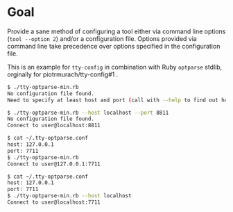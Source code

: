 # Goal

Provide a sane method of configuring a tool either via command line options (`tool --option 2`) and/or a configuration file.
Options provided via command line take precedence over options specified in the configuration file.

This is an example for `tty-config` in combination with Ruby `optparse` stdlib, orginally for piotrmurach/tty-config#1 .


```sh
$ ./tty-optparse-min.rb
No configuration file found.
Need to specify at least host and port (call with --help to find out how).
```

```sh
$ ./tty-optparse-min.rb --host localhost --port 8811
No configuration file found.
Connect to user@localhost:8811
```

```sh
$ cat ~/.tty-optparse.conf
host: 127.0.0.1
port: 7711
$ ./tty-optparse-min.rb
Connect to user@127.0.0.1:7711
```

```sh
$ cat ~/.tty-optparse.conf
host: 127.0.0.1
port: 7711
$ ./tty-optparse-min.rb --host localhost
Connect to user@localhost:7711
```
